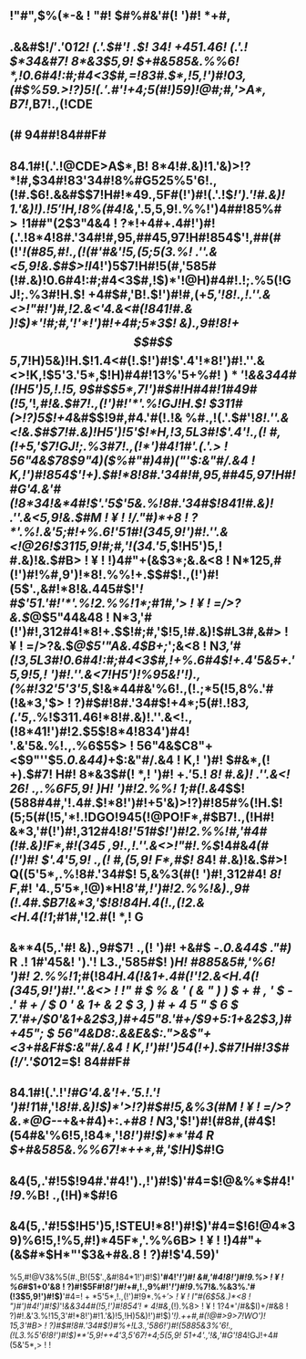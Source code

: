 !"#"$%&'&(#)*+$,$%(*-&
!
"#! $#%#&'#(! ')#! *+#,
-
.&&#$$! /'.'$0*12! (.'.$#'! .$! *34! +451.46! (.'.! $*34&#7! 8*&3$5,9! $+#&585&.%%6!
*,!0.6#4!:#;#4<3$#,=$!83%%!$#.$*,!5,!')#!03,(#$%59.>!?)5$!(.'.$#'!+4*;5(#$!)59)%6!(#'.5%#(!#;#,'!
%*9$!@#;#,'>A$*,B7!%5,#3+!5,8*41.'5*,!@%5,#3+>A$*,B7!.,(!CDE
-
(#
94##!84##F#
-
84.1#!(.'.!@CDE>A$*,B!
8*4!#.&)!1.'&)>!?*!#,$34#!83'34#!8%#G525%5'6!.,(!#.$6!.&&#$$7!H#!*49.,5F#(!')#!(.'.!$*!').'!#.&)!
1.'&)!).$!5'$!*H,!8*%(#4!&*,'.5,5,9!.%%!')4##!85%#$>
!
%#./(#/.)+0$1##"(2$3"4&4
!
?*!+4#+.4#!')#!(.'.!8*4!8#.'34#!#,95,##45,97!H#!854$'!,##(#(!'*!(#85,#!.,(!(#'#&'!5,(5;5(3.%!
.''.&<5,9!&.$#$>!I*4!')5$7!H#!5(#,'585#(!#.&)!0.6#4!:#;#4<3$#,!$)*'!@H)#4#!.!;.%5(!GJ!;.%3#!H.$!
+4#$#,'B!.$!')#!#,(+*5,'!*8!.,!.''.&<>!"#!')#,!2.&<'4.&<#(!84*1!#.&
)!$)*'!#;#,'!'*!')#!+4#;5*3$!
&).,9#!*8!+*$$#$$5*,7!H)5&)!H.$!1.4<#(!.$!')#!$'.4'!*8!')#!.''.&<>!K,!$5'3.'5*,$!H)#4#!13%'5+%#!
$)*'$!*&&344#(!H5')5,!.!$5,9%#!+*$$#$$5*,7!')#$#!H#4#!1#49#(!5,'*!*,#!&.$#7!.,(!')#!'*'.%!GJ!H.$!
$311#(>!?)5$!+4*&#$$!9#,#4.'#(!.!&
%#.,!(.'.$#'!*8!.''.&<!&.$#$7!#.&)!H5')!5'$!*H,!3,5L3#!$'.4'!.,(!
#,(!+*5,'$7!GJ!;.%3#7!.,(!*')#4!1#'.(.'.>
!
56"4&$78$9"4)($%#"#)4#)("'$:&"#/.&4
!
K,!')#!854$'!+).$#!*8!8#.'34#!#,95,##45,97!H#!#G'4.&'#(!8*34!&*4#!$'.'5$'5&.%!8#.'34#$!84*1!#.&)!
.''.&<5,9!&.$#M
!
¥
!
!/."#)*+8
!
?*'.%!.&'5;#!+%.6!'51#!(345,9!')#!.''.&<!@26!$3115,9!#;#,'!(34.'5*,$!H5')5,!
#.&)!&.$#B>
!
¥
!
!)4#"+(&$3*;&.&<8
!
N*125,#(!')#!%#,9')!*8!.%%!+.$$#$!.,(!')#!(5$'.,&#!*8!&.445#$!'*!
#$'51.'#!'*'.%!2.%%!1*;#1#,'>
!
¥
!
=/>?&.$*@$5"44&48
!
N*3,'#(!')#!,312#4!*8!+.$$!#;#,'$!5,!#.&)!$#L3#,&#>
!
¥
!
=/>?&.$*@$5'"A&.4$B+;*';&<8
!
N*3,'#(!3,5L3#!0.6#4!:#;#4<3$#,!+%.6#4$!+.4'5&5+.'5,9!5,!
')#!.''.&<7!H5')!%*95&!'*!).,(%#!$32$'5'3'5*,$!&*44#&'%6!.,(!.;*5(!5,8%.'#(!&*3,'$>
!
?)#$#!8#.'34#$!+4*;5(#!.!8*3,(.'5*,.%!$311.46!*8!#.&)!.''.&<!.,(!8*41!')#!2.$5$!8*4!834')#4!
'.&'5&.%!.,.%6$5$>
!
56"4&$C8$%-"#)"'$"+<$9"''$5.*0.&44)*+$:&"#/.&4
!
K,! ')#! $#&*,(! +).$#7! H#! 8*&3$#(! *,! ')#! $+.'5.%! (6,.15&$! *8! #.&)! .''.&<! 26! .,.%6F5,9! )*H! ')#!2.%%!
1*;#(!.&4*$$!(588#4#,'!.4#.$!*8!')#!+5'&)>!?)#!85#%(!H.$!(5;5(#(!5,'*!.!DGO!945(!@PO!F*,#$B7!.,(!H#!
&*3,'#(!')#!,312#4!*8!'51#$!')#!2.%%!#,'#4#(!#.&)!F*,#!(345
,9!.,!.''.&<>!"#!.%$*!4#&*4(#(!')#!
$'.4'5,9! .,(! #,(5,9! F*,#$! 8*4! #.&)!&.$#>! Q((5'5*,.%!8#.'34#$! 5,&%3(#(! ')#!,312#4! *8! F*,#!
'4.,$5'5*,$!@)*H!*8'#,!')#!2.%%!&).,9#(!.4#.$B7!&*3,'$!*8!8*4H.4(!.,(!2.&<H.4(!1*;#1#,'$!2.$#(!
*,! G
-
&**4(5,.'#! &).,9#$7! .,(! ')#!
+&#$
-.*0.&44$ ."#)*
R
.! 1#'45&! ').'! L3.,'585#$! )*H! #885&5#,'%6! ')#!
2.%%!1*;#(!8*4H.4(!&*1+.4#(!'*!2.&<H.4(!(345,9!')#!.''.&<>
!
!" # $ % & ' ( & " ) ) $ *+ # , ' $ -
.' # + / $ 0 ' & 1+ & 2 $ 3, ) # + 4 5 "
$
6
$
7.'#+/$0'&1+&2$3,)#+45"$8$.'#+/$9+5:1+&2$3,)#+45";
$
56"4&$D8$:.&&E&$:.">&$"+<$%6*#$3*+#&F#$:&"#/.&4
!
K,!')#!')54(!+).$#7!H#!3$#(!/'.'$0*12=$!
84##F#
-
84.1#!(.'.!'*!#G'4.&'!$+.'5.%!&*,'#G'!8#.'34#$!.'!
')#!1*1#,'!*8!#.&)!$)*'>!?)#$#!5,&%3(#M
!
¥
!
=/>?&.$*@$G--*+&+#4$)+$:.*+#8
!
N*3,'$!')#!(#8#,(#4$!(54#&'%6!5,!84*,'!*8!')#!$)**'#4
R
$+#&585&.%%67!*++*,#,'$!H)*$#!G
-
&**4(5,.'#!5$!94#.'#4!').,!')#!$)**'#4=$!@&%*$#4!'*!9*.%B!
.,(!H)*$#!6
-
&**4(5,.'#!5$!H5')5,!STEU!*8!')#!$)**'#4=$!6!@4*39)%6!5,!%5,#!)*45F*,'.%%6B>
!
¥
!
!)4#"+(&$#*$H*"'$3&+#&.8
!
?)#!$'4.59)'
-
%5,#!@V3&%5(#.,B!(5$'.,&#!84*1!')#!$)**'#4!'*!')#!
&#,'#4!*8!')#!9*.%>
!
¥
!
%6*#$1+0'&8
!
?)#!$5F#!*8!')#!*+#,!.,9%#!'*!')#!9*.%7!&.%&3%.'#(!3$5,9!')#!$)**'#4=$!
+*$5'5*,!.,(!')#!9*.%+*$'$>
!
¥
!
I"#(6$5&.)*<8
!
")#')#4!')#!$)*'!*&&344#(!5,!')#!854$'!*4!$#&*,(!).%8>
!
¥
!
1?4*'/#&$I)+/#&8
!
?)#!.&'3.%!15,3'#!*8!')#!1.'&)!5,!H)5&)!')#!$)*'!).++#,#(!@#>9>7!WO')!
15,3'#B>
!
?)#$#!8#.'34#$!)#%+!L3.,'586!')#!(5885&3%'6!.,(!L3.%5'6!*8!')#!$)**'5,9!*++*4'3,5'67!+4*;5(5,9!
51+*4'.,'!&*,'#G'!8*4!GJ!+4#(5&'5*,>
!
!